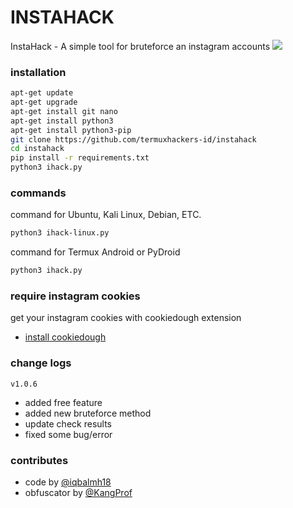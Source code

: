 # INSTAHACK
InstaHack - A simple tool for bruteforce an instagram accounts
<img src="https://raw.githubusercontent.com/termuxhackers-id/instahack/main/data/user/instahack.png">

### installation
````bash
apt-get update
apt-get upgrade
apt-get install git nano
apt-get install python3
apt-get install python3-pip
git clone https://github.com/termuxhackers-id/instahack
cd instahack
pip install -r requirements.txt
python3 ihack.py
````
### commands
command for Ubuntu, Kali Linux, Debian, ETC.
````bash
python3 ihack-linux.py
````
command for Termux Android or PyDroid
````bash
python3 ihack.py
````
### require instagram cookies
get your instagram cookies with cookiedough extension
- [install cookiedough](https://chrome.google.com/webstore/detail/cookiedough)
### change logs
```v1.0.6```
- added free feature
- added new bruteforce method
- update check results
- fixed some bug/error
### contributes
- code by [@iqbalmh18](https://instagram.com/iqbalmh18)
- obfuscator by [@KangProf](https://github.com/KangProf)
